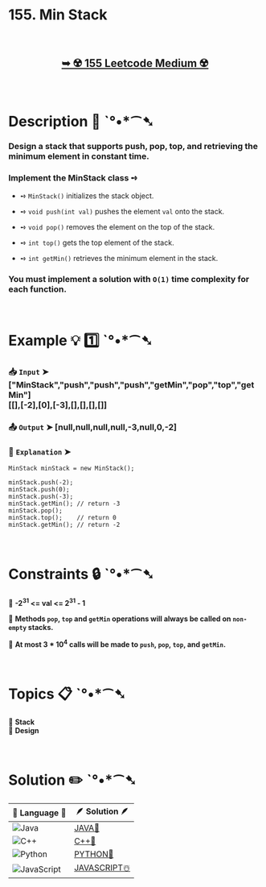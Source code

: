 # 155. Min Stack

</br>

<h2 align="center"> 

<a href="https://leetcode.com/problems/min-stack/description/?envType=problem-list-v2&envId=design"><strong>➥ ☢️ 155 Leetcode Medium ☢️ </strong></a>
</h2>

</br>

# Description 📜 ˋ°•*⁀➷

### Design a stack that supports push, pop, top, and retrieving the minimum element in constant time.

### Implement the MinStack class ➺


- ➺ `MinStack()` initializes the stack object.

- ➺ `void push(int val)` pushes the element `val` onto the stack.

- ➺ `void pop()` removes the element on the top of the stack.

- ➺ `int top()` gets the top element of the stack.

- ➺ `int getMin()` retrieves the minimum element in the stack.

### You must implement a solution with `O(1)` time complexity for each function.

</br>

# Example 💡 1️⃣ ˋ°•*⁀➷

  ### 📥 `Input`  ➤ ["MinStack","push","push","push","getMin","pop","top","getMin"] </br> [[],[-2],[0],[-3],[],[],[],[]]

  ### 📤 `Output`  ➤ [null,null,null,null,-3,null,0,-2]

  ### 🔦 `Explanation`  ➤ 

    MinStack minStack = new MinStack();

    minStack.push(-2);
    minStack.push(0);
    minStack.push(-3);
    minStack.getMin(); // return -3
    minStack.pop();
    minStack.top();    // return 0
    minStack.getMin(); // return -2

</br>

# Constraints 🔒 ˋ°•*⁀➷

🔹 **-2<sup>31</sup> <= val <= 2<sup>31</sup> - 1** </br>

🔹 **Methods `pop`, `top` and `getMin` operations will always be called on `non-empty` stacks.** </br>

🔹 **At most 3 * 10<sup>4</sup> calls will be made to `push`, `pop`, `top`, and `getMin`.** </br>

</br>

# Topics 📋 ˋ°•*⁀➷

🔸 **Stack**  </br>
🔸 **Design**  </br>

</br>

# Solution ✏️ ˋ°•*⁀➷

| 📒 Language 📒  | 🪶 Solution 🪶 |
| ------------- | ------------- |
|  ![Java](https://img.shields.io/badge/java-%23ED8B00.svg?style=for-the-badge&logo=openjdk&logoColor=white)  | [JAVA🍁]() |
|  ![C++](https://img.shields.io/badge/c++-%2300599C.svg?style=for-the-badge&logo=c%2B%2B&logoColor=white)  | [C++🎲]()  |
|  ![Python](https://img.shields.io/badge/python-3670A0?style=for-the-badge&logo=python&logoColor=ffdd54)    | [PYTHON🍰]() |
| ![JavaScript](https://img.shields.io/badge/javascript-%23323330.svg?style=for-the-badge&logo=javascript&logoColor=%23F7DF1E)   | [JAVASCRIPT☃️]() |

